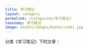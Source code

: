 ```yaml
---
title: 学习笔记
layout: category
permalink: /categories/学习笔记/
taxonomy: 学习笔记
image: assets/images/banner/xxbj.jpg
---
```


分类《学习笔记》下的文章：